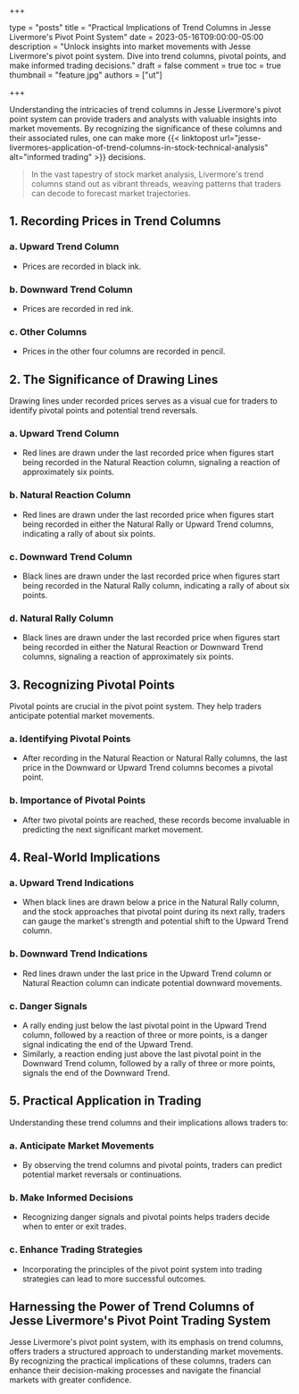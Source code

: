 +++

type = "posts"
title = "Practical Implications of Trend Columns in Jesse Livermore's Pivot Point System"
date = 2023-05-16T09:00:00-05:00
description = "Unlock insights into market movements with Jesse Livermore's pivot point system. Dive into trend columns, pivotal points, and make informed trading decisions."
draft = false
comment = true
toc = true
thumbnail = "feature.jpg"
authors = ["ut"]

+++

Understanding the intricacies of trend columns in Jesse Livermore's pivot point system can provide traders and analysts with valuable insights into market movements. By recognizing the significance of these columns and their associated rules, one can make more {{< linktopost url="jesse-livermores-application-of-trend-columns-in-stock-technical-analysis" alt="informed trading" >}} decisions.

> In the vast tapestry of stock market analysis, Livermore's trend columns stand out as vibrant threads, weaving patterns that traders can decode to forecast market trajectories.

## 1. Recording Prices in Trend Columns
### a. Upward Trend Column
 - Prices are recorded in black ink.
### b. Downward Trend Column
 - Prices are recorded in red ink.
### c. Other Columns
 - Prices in the other four columns are recorded in pencil.

## 2. The Significance of Drawing Lines
Drawing lines under recorded prices serves as a visual cue for traders to identify pivotal points and potential trend reversals.
### a. Upward Trend Column
 - Red lines are drawn under the last recorded price when figures start being recorded in the Natural Reaction column, signaling a reaction of approximately six points.
### b. Natural Reaction Column
 - Red lines are drawn under the last recorded price when figures start being recorded in either the Natural Rally or Upward Trend columns, indicating a rally of about six points.
### c. Downward Trend Column
 - Black lines are drawn under the last recorded price when figures start being recorded in the Natural Rally column, indicating a rally of about six points.
### d. Natural Rally Column
 - Black lines are drawn under the last recorded price when figures start being recorded in either the Natural Reaction or Downward Trend columns, signaling a reaction of approximately six points.

## 3. Recognizing Pivotal Points
Pivotal points are crucial in the pivot point system. They help traders anticipate potential market movements.
### a. Identifying Pivotal Points
 - After recording in the Natural Reaction or Natural Rally columns, the last price in the Downward or Upward Trend columns becomes a pivotal point.
### b. Importance of Pivotal Points
 - After two pivotal points are reached, these records become invaluable in predicting the next significant market movement.

## 4. Real-World Implications
### a. Upward Trend Indications
 - When black lines are drawn below a price in the Natural Rally column, and the stock approaches that pivotal point during its next rally, traders can gauge the market's strength and potential shift to the Upward Trend column.
### b. Downward Trend Indications
 - Red lines drawn under the last price in the Upward Trend column or Natural Reaction column can indicate potential downward movements.
### c. Danger Signals
 - A rally ending just below the last pivotal point in the Upward Trend column, followed by a reaction of three or more points, is a danger signal indicating the end of the Upward Trend.
 - Similarly, a reaction ending just above the last pivotal point in the Downward Trend column, followed by a rally of three or more points, signals the end of the Downward Trend.

## 5. Practical Application in Trading
Understanding these trend columns and their implications allows traders to:
### a. Anticipate Market Movements
 - By observing the trend columns and pivotal points, traders can predict potential market reversals or continuations.
### b. Make Informed Decisions
 - Recognizing danger signals and pivotal points helps traders decide when to enter or exit trades.
### c. Enhance Trading Strategies
 - Incorporating the principles of the pivot point system into trading strategies can lead to more successful outcomes.

## Harnessing the Power of Trend Columns of Jesse Livermore's Pivot Point Trading System
Jesse Livermore's pivot point system, with its emphasis on trend columns, offers traders a structured approach to understanding market movements. By recognizing the practical implications of these columns, traders can enhance their decision-making processes and navigate the financial markets with greater confidence.
